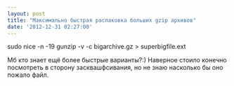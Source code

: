 ```yaml
---
layout: post
title: "Максимально быстрая распаковка больших gzip архивов"
date: '2012-12-31 02:27:00'
---
```


sudo nice -n -19 gunzip -v -c bigarchive.gz &gt; superbigfile.ext

Мб кто знает ещё более быстрые варианты?:)
Наверное стоило конечно посмотреть в сторону засквашфсивания, но не знаю насколько бы оно пожало файл.